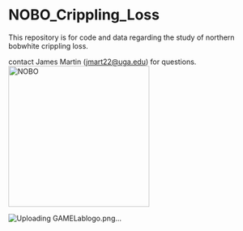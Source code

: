 # NOBO_Crippling_Loss

This repository is for code and data regarding the study of northern bobwhite crippling loss. 

contact James Martin (jmart22@uga.edu) for questions. 
<img width="278" alt="NOBO" src="https://github.com/quaildoc/NOBO_Crippling_Loss/assets/56847075/0b83200d-afe2-4bf5-953d-655e10981031">

![Uploading GAMELablogo.png…]()
